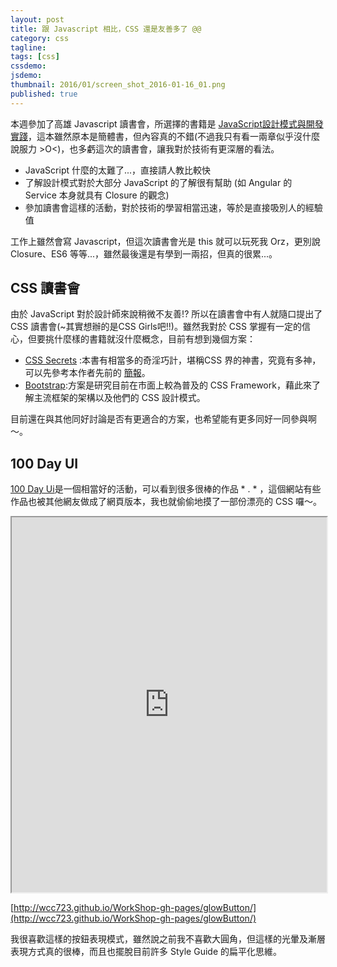 ```yaml
---
layout: post
title: 跟 Javascript 相比，CSS 還是友善多了 @@
category: css
tagline:
tags: [css]
cssdemo:
jsdemo:
thumbnail: 2016/01/screen_shot_2016-01-16_01.png
published: true
---
```


本週參加了高雄 Javascript 讀書會，所選擇的書籍是 [JavaScript設計模式與開發實踐](http://www.books.com.tw/products/0010687594)，這本雖然原本是簡體書，但內容真的不錯(不過我只有看一兩章似乎沒什麼說服力 >O<)，也多虧這次的讀書會，讓我對於技術有更深層的看法。

- JavaScript 什麼的太難了...，直接請人教比較快
- 了解設計模式對於大部分 JavaScript 的了解很有幫助 (如 Angular 的 Service 本身就具有 Closure 的觀念)
- 參加讀書會這樣的活動，對於技術的學習相當迅速，等於是直接吸別人的經驗值

工作上雖然會寫 Javascript，但這次讀書會光是 this 就可以玩死我 Orz，更別說 Closure、ES6 等等...，雖然最後還是有學到一兩招，但真的很累...。

<!-- more -->

## CSS 讀書會

由於 JavaScript 對於設計師來說稍微不友善!? 所以在讀書會中有人就隨口提出了 CSS 讀書會(~其實想辦的是CSS Girls吧!!)。雖然我對於 CSS 掌握有一定的信心，但要挑什麼樣的書籍就沒什麼概念，目前有想到幾個方案：

- [CSS Secrets](http://www.books.com.tw/products/0010702536) :本書有相當多的奇淫巧計，堪稱CSS 界的神書，究竟有多神，可以先參考本作者先前的 [簡報](http://lea.verou.me/more-css-secrets/#intro)。
- [Bootstrap](http://v4-alpha.getbootstrap.com/):方案是研究目前在市面上較為普及的 CSS Framework，藉此來了解主流框架的架構以及他們的 CSS 設計模式。

目前還在與其他同好討論是否有更適合的方案，也希望能有更多同好一同參與啊～。

## 100 Day UI

[100 Day Ui](http://www.100daysui.com/)是一個相當好的活動，可以看到很多很棒的作品 * . * ，這個網站有些作品也被其他網友做成了網頁版本，我也就偷偷地摸了一部份漂亮的 CSS 囉～。

<iframe src="http://wcc723.github.io/WorkShop-gh-pages/glowButton/" height="600" width="100%"> </iframe>

[http://wcc723.github.io/WorkShop-gh-pages/glowButton/](http://wcc723.github.io/WorkShop-gh-pages/glowButton/)

我很喜歡這樣的按鈕表現模式，雖然說之前我不喜歡大圓角，但這樣的光暈及漸層表現方式真的很棒，而且也擺脫目前許多 Style Guide 的扁平化思維。
